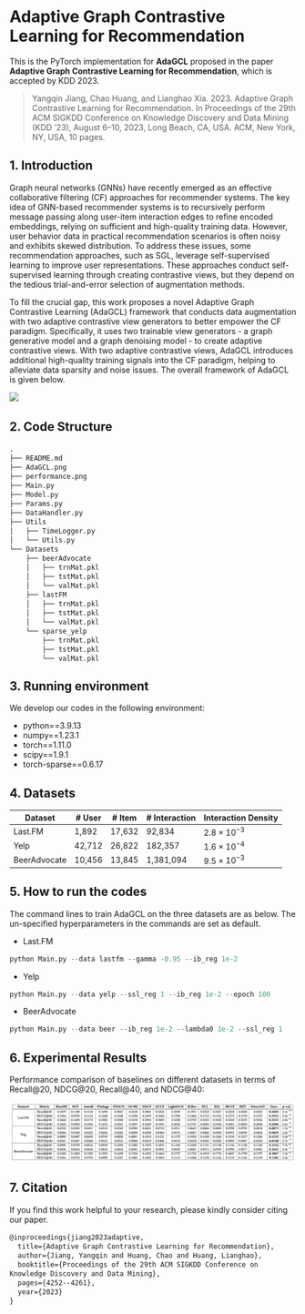 # Adaptive Graph Contrastive Learning for Recommendation

This is the PyTorch implementation for **AdaGCL** proposed in the paper **Adaptive Graph Contrastive Learning for Recommendation**, which is accepted by KDD 2023.

> Yangqin Jiang, Chao Huang, and Lianghao Xia. 2023. Adaptive Graph Contrastive Learning for Recommendation. In Proceedings of the 29th ACM SIGKDD Conference on Knowledge Discovery and Data Mining (KDD ’23), August 6–10, 2023, Long Beach, CA, USA. ACM, New York, NY, USA, 10 pages.

## 1. Introduction

Graph neural networks (GNNs) have recently emerged as an effective collaborative filtering (CF) approaches for recommender systems. The key idea of GNN-based recommender systems is to recursively perform message passing along user-item interaction edges to refine encoded embeddings, relying on sufficient and high-quality training data. However, user behavior data in practical recommendation scenarios is often noisy and exhibits skewed distribution. To address these issues, some recommendation approaches, such as SGL, leverage self-supervised learning to improve user representations. These approaches conduct self-supervised learning through creating contrastive views, but they depend on the tedious trial-and-error selection of augmentation methods. 

To fill the crucial gap, this work proposes a novel Adaptive Graph Contrastive Learning (AdaGCL) framework that conducts data augmentation with two adaptive contrastive view generators to better empower the CF paradigm. Specifically, it uses two trainable view generators - a graph generative model and a graph denoising model - to create adaptive contrastive views. With two adaptive contrastive views, AdaGCL introduces additional high-quality training signals into the CF paradigm, helping to alleviate data sparsity and noise issues. The overall framework of AdaGCL is given below.

![](./AdaGCL.png)

## 2. Code Structure

```
.
├── README.md
├── AdaGCL.png
├── performance.png
├── Main.py
├── Model.py
├── Params.py
├── DataHandler.py
├── Utils
│   ├── TimeLogger.py
│   └── Utils.py
└── Datasets
    ├── beerAdvocate
    │   ├── trnMat.pkl
    │   ├── tstMat.pkl
    │   └── valMat.pkl
    ├── lastFM
    │   ├── trnMat.pkl
    │   ├── tstMat.pkl
    │   └── valMat.pkl
    └── sparse_yelp
        ├── trnMat.pkl
        ├── tstMat.pkl
        └── valMat.pkl
```

## 3. Running environment

We develop our codes in the following environment:

- python==3.9.13
- numpy==1.23.1
- torch==1.11.0
- scipy==1.9.1
- torch-sparse==0.6.17

## 4. Datasets

| Dataset      | # User | # Item | # Interaction | Interaction Density |
| ------------ | ------ | ------ | ------------- | ------------------- |
| Last.FM      | 1,892  | 17,632 | 92,834        | 2.8 × $10^{-3}$     |
| Yelp         | 42,712 | 26,822 | 182,357       | 1.6 × $10^{-4}$     |
| BeerAdvocate | 10,456 | 13,845 | 1,381,094     | 9.5 × $10^{-3}$     |

## 5. How to run the codes

The command lines to train AdaGCL on the three datasets are as below. The un-specified hyperparameters in the commands are set as default.

- Last.FM

```python
python Main.py --data lastfm --gamma -0.95 --ib_reg 1e-2
```

- Yelp

```python
python Main.py --data yelp --ssl_reg 1 --ib_reg 1e-2 --epoch 100
```

- BeerAdvocate

```python
python Main.py --data beer --ib_reg 1e-2 --lambda0 1e-2 --ssl_reg 1
```

## 6. Experimental Results

Performance comparison of baselines on different datasets in terms of Recall@20, NDCG@20, Recall@40, and NDCG@40:

![](./performance.png)

## 7. Citation

If you find this work helpful to your research, please kindly consider citing our paper.

```
@inproceedings{jiang2023adaptive,
  title={Adaptive Graph Contrastive Learning for Recommendation},
  author={Jiang, Yangqin and Huang, Chao and Huang, Lianghao},
  booktitle={Proceedings of the 29th ACM SIGKDD Conference on Knowledge Discovery and Data Mining},
  pages={4252--4261},
  year={2023}
}
```